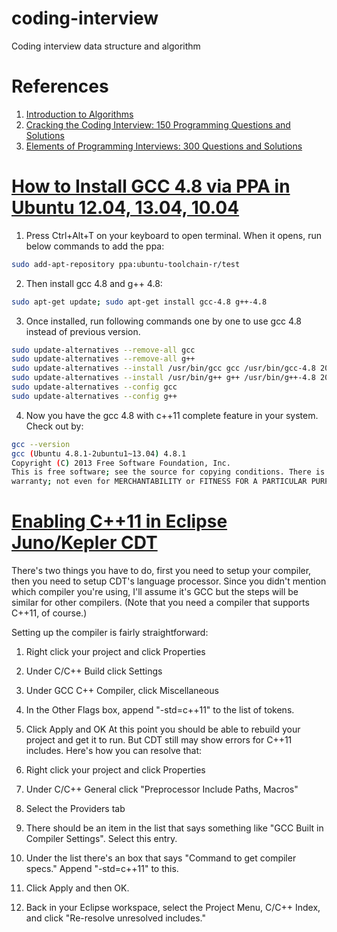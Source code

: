coding-interview
================
Coding interview data structure and algorithm

References
================
1. [Introduction to Algorithms](http://www.amazon.com/Introduction-Algorithms-Thomas-H-Cormen/dp/0262033844/ref=sr_1_1?s=books&ie=UTF8&qid=1388838368&sr=1-1)
2. [Cracking the Coding Interview: 150 Programming Questions and Solutions](http://www.amazon.com/Cracking-Coding-Interview-Programming-Questions/dp/098478280X/ref=sr_1_1?s=books&ie=UTF8&qid=1388838468&sr=1-1)
3. [Elements of Programming Interviews: 300 Questions and Solutions](http://www.amazon.com/Elements-Programming-Interviews-Questions-Solutions/dp/1479274836/ref=sr_1_4?s=books&ie=UTF8&qid=1388838468&sr=1-4)

[How to Install GCC 4.8 via PPA in Ubuntu 12.04, 13.04, 10.04](http://ubuntuhandbook.org/index.php/2013/08/install-gcc-4-8-via-ppa-in-ubuntu-12-04-13-04/)
============================================================
1. Press Ctrl+Alt+T on your keyboard to open terminal. When it opens, run below commands to add the ppa:
```bash
sudo add-apt-repository ppa:ubuntu-toolchain-r/test
```
2. Then install gcc 4.8 and g++ 4.8:
```bash
sudo apt-get update; sudo apt-get install gcc-4.8 g++-4.8
```
3. Once installed, run following commands one by one to use gcc 4.8 instead of previous version.
```bash
sudo update-alternatives --remove-all gcc 
sudo update-alternatives --remove-all g++
sudo update-alternatives --install /usr/bin/gcc gcc /usr/bin/gcc-4.8 20
sudo update-alternatives --install /usr/bin/g++ g++ /usr/bin/g++-4.8 20
sudo update-alternatives --config gcc
sudo update-alternatives --config g++
```
4. Now you have the gcc 4.8 with c++11 complete feature in your system. Check out by:
```bash
gcc --version
gcc (Ubuntu 4.8.1-2ubuntu1~13.04) 4.8.1
Copyright (C) 2013 Free Software Foundation, Inc.
This is free software; see the source for copying conditions. There is NO
warranty; not even for MERCHANTABILITY or FITNESS FOR A PARTICULAR PURPOSE.
```

[Enabling C++11 in Eclipse Juno/Kepler CDT](http://stackoverflow.com/questions/17457069/enabling-c11-in-eclipse-juno-kepler-cdt)
=========================================
There's two things you have to do, first you need to setup your compiler, then you need to setup CDT's language processor. Since you didn't mention which compiler you're using, I'll assume it's GCC but the steps will be similar for other compilers. (Note that you need a compiler that supports C++11, of course.)

Setting up the compiler is fairly straightforward:

1. Right click your project and click Properties
2. Under C/C++ Build click Settings
3. Under GCC C++ Compiler, click Miscellaneous
4. In the Other Flags box, append "-std=c++11" to the list of tokens.
5. Click Apply and OK
At this point you should be able to rebuild your project and get it to run. But CDT still may show errors for C++11 includes. Here's how you can resolve that:

1. Right click your project and click Properties
2. Under C/C++ General click "Preprocessor Include Paths, Macros"
3. Select the Providers tab
4. There should be an item in the list that says something like "GCC Built in Compiler Settings". Select this entry.
5. Under the list there's an box that says "Command to get compiler specs." Append "-std=c++11" to this.
6. Click Apply and then OK.
7. Back in your Eclipse workspace, select the Project Menu, C/C++ Index, and click "Re-resolve unresolved includes."
